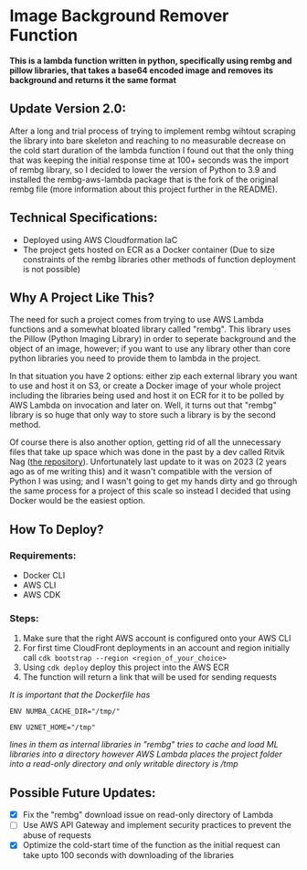 # Image Background Remover Function
**This is a lambda function written in python, specifically using rembg and pillow libraries, that takes a base64 encoded image and removes its background and returns it the same format**

## Update Version 2.0:
After a long and trial process of trying to implement rembg wihtout scraping the library into bare skeleton and reaching to no measurable decrease on the cold start duration of the lambda function I found out that the only thing that was keeping the initial 
response time at 100+ seconds was the import of rembg library, so I decided to lower the version of Python to 3.9 and installed the rembg-aws-lambda package that is the fork of the original rembg file (more information about this project further in the README).

## Technical Specifications:
- Deployed using AWS Cloudformation IaC
- The project gets hosted on ECR as a Docker container (Due to size constraints of the rembg libraries other methods of function deployment is not possible)


## Why A Project Like This?
The need for such a project comes from trying to use AWS Lambda functions and a somewhat bloated library called "rembg". This library uses the Pillow (Python Imaging Library) in order to seperate background and the object of an image, however; if you want to use any library other than core python libraries you need to provide them to lambda in the project.

In that situation you have 2 options: either zip each external library you want to use and host it on S3, or create a Docker image of your whole project including the libraries being used and host it on ECR for it to be polled by AWS Lambda on invocation and later on. Well, it turns out that "rembg" library is so huge that only way to store such a library is by the second method.

Of course there is also another option, getting rid of all the unnecessary files that take up space which was done in the past by a dev called Ritvik Nag ([the repository](https://github.com/rnag/rembg-aws-lambda)). Unfortunately last update to it was on 2023 (2 years ago as of me writing this) and it wasn't compatible with the version of Python I was using; and I wasn't going to get my hands dirty and go through the same process for a project of this scale so instead I decided that using Docker would be the easiest option.

## How To Deploy?
### Requirements:
- Docker CLI
- AWS CLI
- AWS CDK
### Steps:
1. Make sure that the right AWS account is configured onto your AWS CLI
2. For first time CloudFront deployments in an account and region initially call `cdk bootstrap --region <region_of_your_choice>` 
3. Using `cdk deploy` deploy this project into the AWS ECR
4. The function will return a link that will be used for sending requests
   
*It is important that the Dockerfile has*

`ENV NUMBA_CACHE_DIR="/tmp/"`

`ENV U2NET_HOME="/tmp"` 

*lines in them as internal libraries in "rembg" tries to cache and load ML libraries into a directory however AWS Lambda places the project folder into a read-only directory and only writable directory is /tmp*

## Possible Future Updates:
- [x] Fix the "rembg" download issue on read-only directory of Lambda
- [ ] Use AWS API Gateway and implement security practices to prevent the abuse of requests
- [x] Optimize the cold-start time of the function as the initial request can take upto 100 seconds with downloading of the libraries